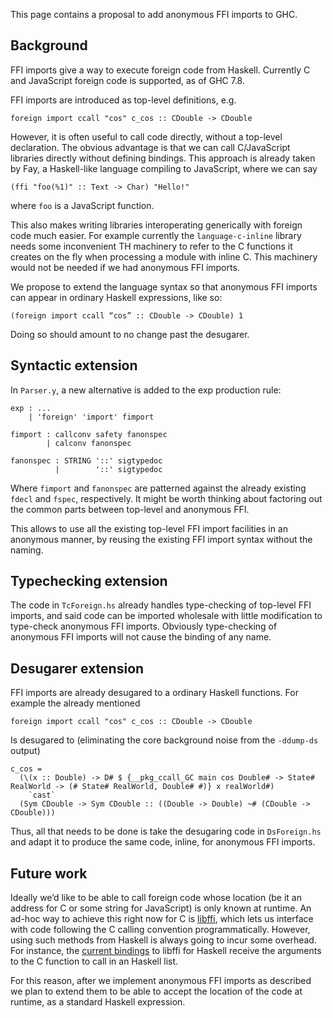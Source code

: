 
This page contains a proposal to add anonymous FFI imports to GHC.


## Background



FFI imports give a way to execute foreign code from Haskell.  Currently C and JavaScript foreign code is supported, as of GHC 7.8.



FFI imports are introduced as top-level definitions, e.g.


```wiki
foreign import ccall "cos" c_cos :: CDouble -> CDouble
```


However, it is often useful to call code directly, without a top-level declaration.  The obvious advantage is that we can call C/JavaScript libraries directly without defining bindings.  This approach is already taken by Fay, a Haskell-like language compiling to JavaScript, where we can say


```wiki
(ffi "foo(%1)" :: Text -> Char) "Hello!"
```


where `foo` is a JavaScript function.



This also makes writing libraries interoperating generically with foreign code much easier.  For example currently the `language-c-inline` library needs some inconvenient TH machinery to refer to the C functions it creates on the fly when processing a module with inline C.  This machinery would not be needed if we had anonymous FFI imports.



We propose to extend the language syntax so that anonymous FFI imports can appear in ordinary Haskell expressions, like so:


```wiki
(foreign import ccall “cos” :: CDouble -> CDouble) 1
```


Doing so should amount to no change past the desugarer.


## Syntactic extension



In `Parser.y`, a new alternative is added to the exp production rule:


```wiki
exp : ...
    | 'foreign' 'import' fimport

fimport : callconv safety fanonspec
        | calconv fanonspec

fanonspec : STRING '::' sigtypedoc
          |        '::' sigtypedoc
```


Where `fimport` and `fanonspec` are patterned against the already existing `fdecl` and `fspec`, respectively.  It might be worth thinking about factoring out the common parts between top-level and anonymous FFI.



This allows to use all the existing top-level FFI import facilities in an anonymous manner, by reusing the existing FFI import syntax without the naming.


## Typechecking extension



The code in `TcForeign.hs` already handles type-checking of top-level FFI imports, and said code can be imported wholesale with little modification to type-check anonymous FFI imports.  Obviously type-checking of anonymous FFI imports will not cause the binding of any name.


## Desugarer extension



FFI imports are already desugared to a ordinary Haskell functions.  For example the already mentioned


```wiki
foreign import ccall "cos" c_cos :: CDouble -> CDouble
```


Is desugared to (eliminating the core background noise from the `-ddump-ds` output)


```wiki
c_cos =
  (\(x :: Double) -> D# $ {__pkg_ccall_GC main cos Double# -> State# RealWorld -> (# State# RealWorld, Double# #)} x realWorld#)
    `cast`
  (Sym CDouble -> Sym CDouble :: ((Double -> Double) ~# (CDouble -> CDouble)))
```


Thus, all that needs to be done is take the desugaring code in `DsForeign.hs` and adapt it to produce the same code, inline, for anonymous FFI imports.


## Future work



Ideally we’d like to be able to call foreign code whose location (be it an address for C or some string for JavaScript) is only known at runtime.  An ad-hoc way to achieve this right now for C is [
libffi](https://sourceware.org/libffi/), which lets us interface with code following the C calling convention programmatically.  However, using such methods from Haskell is always going to incur some overhead.  For instance, the [
current bindings](http://hackage.haskell.org/package/libffi) to libffi for Haskell receive the arguments to the C function to call in an Haskell list.



For this reason, after we implement anonymous FFI imports as described we plan to extend them to be able to accept the location of the code at runtime, as a standard Haskell expression.


